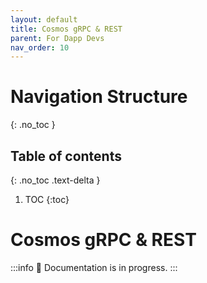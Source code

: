 ```yaml
---
layout: default
title: Cosmos gRPC & REST
parent: For Dapp Devs
nav_order: 10
---
```

# Navigation Structure
{: .no_toc }

## Table of contents
{: .no_toc .text-delta }

1. TOC
{:toc}

# Cosmos gRPC & REST

:::info
  🚧 Documentation is in progress.
:::
